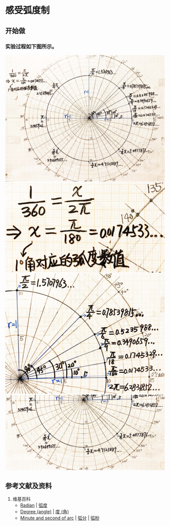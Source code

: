 # 感受弧度制

## 开始做

### 实验过程如下图所示。

![](/images/欧几里得几何/圆周率和三角函数/感受弧度制/1a1.jpg)
![](/images/欧几里得几何/圆周率和三角函数/感受弧度制/1a2.jpg)
![](/images/欧几里得几何/圆周率和三角函数/感受弧度制/1a3.jpg)
![](/images/欧几里得几何/圆周率和三角函数/感受弧度制/1a4.jpg)

## 参考文献及资料

1. 维基百科
	- [Radian](https://en.wikipedia.org/wiki/Radian) | [弧度](https://zh.wikipedia.org/wiki/弧度) 
	- [Degree (angle)](https://en.wikipedia.org/wiki/Degree_(angle)) | [度 (角)](https://zh.wikipedia.org/wiki/度 (角))
	- [Minute and second of arc](https://en.wikipedia.org/wiki/Minute_and_second_of_arc) | [弧分](https://zh.wikipedia.org/wiki/弧分) | [弧秒](https://zh.wikipedia.org/wiki/弧秒) 



